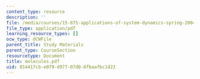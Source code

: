 ```yaml
---
content_type: resource
description: ''
file: /media/courses/15-875-applications-of-system-dynamics-spring-2004/854417cbe079d97707d06fbaafbc1d23_molecules.pdf
file_type: application/pdf
learning_resource_types: []
ocw_type: OCWFile
parent_title: Study Materials
parent_type: CourseSection
resourcetype: Document
title: molecules.pdf
uid: 854417cb-e079-d977-07d0-6fbaafbc1d23
---
```

